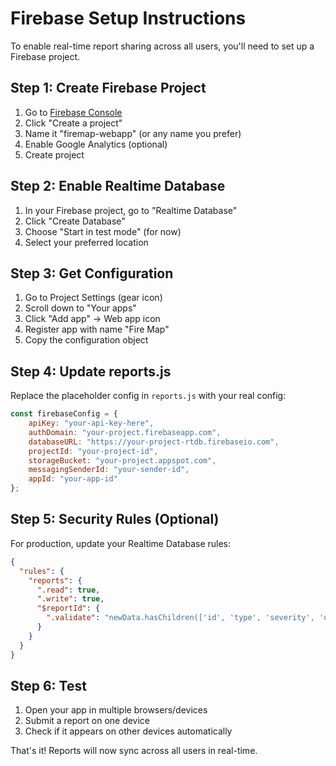 # Firebase Setup Instructions

To enable real-time report sharing across all users, you'll need to set up a Firebase project.

## Step 1: Create Firebase Project

1. Go to [Firebase Console](https://console.firebase.google.com/)
2. Click "Create a project"
3. Name it "firemap-webapp" (or any name you prefer)
4. Enable Google Analytics (optional)
5. Create project

## Step 2: Enable Realtime Database

1. In your Firebase project, go to "Realtime Database"
2. Click "Create Database"
3. Choose "Start in test mode" (for now)
4. Select your preferred location

## Step 3: Get Configuration

1. Go to Project Settings (gear icon)
2. Scroll down to "Your apps"
3. Click "Add app" → Web app icon
4. Register app with name "Fire Map"
5. Copy the configuration object

## Step 4: Update reports.js

Replace the placeholder config in `reports.js` with your real config:

```javascript
const firebaseConfig = {
    apiKey: "your-api-key-here",
    authDomain: "your-project.firebaseapp.com",
    databaseURL: "https://your-project-rtdb.firebaseio.com",
    projectId: "your-project-id",
    storageBucket: "your-project.appspot.com",
    messagingSenderId: "your-sender-id",
    appId: "your-app-id"
};
```

## Step 5: Security Rules (Optional)

For production, update your Realtime Database rules:

```json
{
  "rules": {
    "reports": {
      ".read": true,
      ".write": true,
      "$reportId": {
        ".validate": "newData.hasChildren(['id', 'type', 'severity', 'description', 'lat', 'lng', 'timestamp'])"
      }
    }
  }
}
```

## Step 6: Test

1. Open your app in multiple browsers/devices
2. Submit a report on one device
3. Check if it appears on other devices automatically

That's it! Reports will now sync across all users in real-time.
